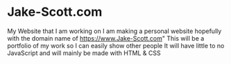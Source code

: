 # Jake-Scott.com
My Website that I am working on
I am making a personal website hopefully with the domain name of https://www.Jake-Scott.com"
This will be a portfolio of my work so I can easily show other people
It will have little to no JavaScript and will mainly be made with HTML & CSS
